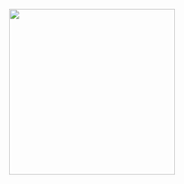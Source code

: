<p align="center">

  <img src="https://github.com/pdy1207/MiddleTheorem/assets/110442250/268a792e-ebeb-436d-8d7a-236005a2a63a" height="300">
  
